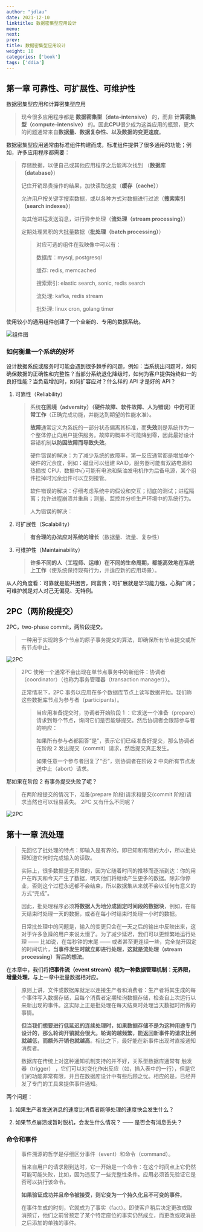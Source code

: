 ```yaml
---
author: "jdlau"
date: 2021-12-10
linktitle: 数据密集型应用设计
menu:
next:
prev:
title: 数据密集型应用设计
weight: 10
categories: ['book']
tags: ['ddia']
---
```


## 第一章 可靠性、可扩展性、可维护性

数据密集型应用和计算密集型应用

> 现今很多应用程序都是 **数据密集型（data-intensive）** 的，而非 **计算密集型（compute-intensive）** 的。因此**CPU**很少成为这类应用的瓶颈，更大的问题通常来自**数据量、数据复杂性、以及数据的变更速度**。

数据密集型应用通常由标准组件构建而成，标准组件提供了很多通用的功能；例如，许多应用程序都需要：

> 存储数据，以便自己或其他应用程序之后能再次找到 （**数据库（database）**）
>
> 记住开销昂贵操作的结果，加快读取速度（**缓存（cache）**）
>
> 允许用户按关键字搜索数据，或以各种方式对数据进行过滤（**搜索索引（search indexes）**）
>
> 向其他进程发送消息，进行异步处理（**流处理（stream processing）**）
>
> 定期处理累积的大批量数据（**批处理（batch processing）**）
>
> > 对应可选的组件在我映像中可以有：
> >
> > 数据库：mysql, postgresql
> >
> > 缓存: redis, memcached
> >
> > 搜索索引: elastic search, sonic, redis search
> >
> > 流处理: kafka, redis stream
> >
> > 批处理: linux cron, golang timer

使用较小的通用组件创建了一个全新的、专用的数据系统。

![组件图](/image/数据密集型应用一般涉及的组件.png)

### 如何衡量一个系统的好坏

设计数据系统或服务时可能会遇到很多棘手的问题，例如：当系统出问题时，如何确保数据的正确性和完整性？当部分系统退化降级时，如何为客户提供始终如一的良好性能？当负载增加时，如何扩容应对？什么样的 API 才是好的 API？

1. 可靠性（Reliability）

   > 系统**在困境（adversity）（硬件故障、软件故障、人为错误）中仍可正常工作**（正确完成功能，并能达到期望的性能水准）。
   >
   > **故障**通常定义为系统的一部分状态偏离其标准，而**失效**则是系统作为一个整体停止向用户提供服务。故障的概率不可能降到零，因此最好设计容错机制**以防因故障而导致失效**。
   >
   > 硬件错误的解决：为了减少系统的故障率，第一反应通常都是增加单个硬件的冗余度，例如：磁盘可以组建 RAID，服务器可能有双路电源和热插拔 CPU，数据中心可能有电池和柴油发电机作为后备电源，某个组件挂掉时冗余组件可以立刻接管。
   >
   > 软件错误的解决：仔细考虑系统中的假设和交互；彻底的测试；进程隔离；允许进程崩溃并重启；测量、监控并分析生产环境中的系统行为。
   >
   > 人为错误的解决：

2. 可扩展性（Scalability）

   > **有合理的办法应对系统的增长**（数据量、流量、复杂性）

3. 可维护性（Maintainability）
   > **许多不同的人（工程师、运维）在不同的生命周期，都能高效地在系统上工作**（使系统保持现有行为，并适应新的应用场景）。

从人的角度看：可靠就是能共困苦，同富贵；可扩展就是学习能力强，心胸广阔；可维护就是对人对己无偏见、无特例。

## 2PC（两阶段提交）

2PC，two-phase commit，两阶段提交。

> 一种用于实现跨多个节点的原子事务提交的算法，即确保所有节点提交或所有节点中止。

![2PC](/image/2PC.png)

> 2PC 使用一个通常不会出现在单节点事务中的新组件：协调者（coordinator）（也称为事务管理器（transaction manager））。
>
> 正常情况下，2PC 事务以应用在多个数据库节点上读写数据开始。我们称这些数据库节点为参与者（participants）。
>
> > 当应用准备提交时，协调者开始阶段 1 ：它发送一个准备（prepare）请求到每个节点，询问它们是否能够提交。然后协调者会跟踪参与者的响应：
> >
> > 如果所有参与者都回答“是”，表示它们已经准备好提交，那么协调者在阶段 2 发出提交（commit）请求，然后提交真正发生。
> >
> > 如果任意一个参与者回复了“否”，则协调者在阶段 2 中向所有节点发送中止（abort）请求。

那如果在阶段 2 有事务提交失败了呢？

> 在两阶段提交的情况下，准备(prepare 阶段)请求和提交(commit 阶段)请求当然也可以轻易丢失。 2PC 又有什么不同呢？

![2PC](/image/2PC完整流程.png)

## 第十一章 流处理

> 先回忆了批处理的特点：即输入是有界的，即已知和有限的大小，所以批处理知道它何时完成输入的读取。
>
> 实际上，很多数据是无界限的，因为它随着时间的推移而逐渐到达：你的用户在昨天和今天产生了数据，明天他们将继续产生更多的数据。除非你停业，否则这个过程永远都不会结束，所以数据集从来就不会以任何有意义的方式“完成”。
>
> 因此，批处理程序必须**将数据人为地分成固定时间段的数据块**，例如，在每天结束时处理一天的数据，或者在每小时结束时处理一小时的数据。
>
> 日常批处理中的问题是，输入的变更只会在一天之后的输出中反映出来，这对于许多急躁的用户来说太慢了。为了减少延迟，我们可以更频繁地运行处理 —— 比如说，在每秒钟的末尾 —— 或者甚至更连续一些，完全抛开固定的时间切片，**当事件发生时就立即进行处理，这就是流处理（stream processing）背后的想法**。

在本章中，我们将**把事件流（event stream）视为一种数据管理机制：无界限，增量处理**，与上一章中批量数据相对应。

> 原则上讲，文件或数据库就足以连接生产者和消费者：生产者将其生成的每个事件写入数据存储，且每个消费者定期轮询数据存储，检查自上次运行以来新出现的事件。这实际上正是批处理在每天结束时处理当天数据时所做的事情。
>
> **但当我们想要进行低延迟的连续处理时，如果数据存储不是为这种用途专门设计的，那么轮询开销就会很大。轮询的越频繁，能返回新事件的请求比例就越低，而额外开销也就越高**。相比之下，最好能在新事件出现时直接通知消费者。
>
> 数据库在传统上对这种通知机制支持的并不好，关系型数据库通常有 触发器（trigger） ，它们可以对变化作出反应（如，插入表中的一行），但是它们的功能非常有限，并且在数据库设计中有些后顾之忧。相应的是，已经开发了专门的工具来提供事件通知。

两个问题：

1. 如果生产者发送消息的速度比消费者能够处理的速度快会发生什么？

2. 如果节点崩溃或暂时脱机，会发生什么情况？ —— 是否会有消息丢失？

### 命令和事件

> 事件溯源的哲学是仔细区分事件（event）和命令（command）。
>
> 当来自用户的请求刚到达时，它一开始是一个命令：在这个时间点上它仍然可能可能失败，比如，因为违反了一些完整性条件。应用必须首先验证它是否可以执行该命令。
>
> **如果验证成功并且命令被接受，则它变为一个持久化且不可变的事件**。
>
> 在事件生成的时刻，它就成为了事实（fact）。即使客户稍后决定更改或取消预订，他们之前曾预定了某个特定座位的事实仍然成立，而更改或取消是之后添加的单独的事件。
